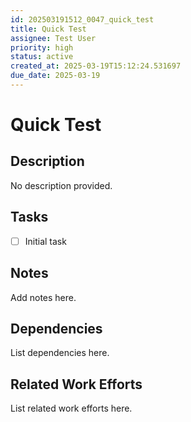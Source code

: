 ```yaml
---
id: 202503191512_0047_quick_test
title: Quick Test
assignee: Test User
priority: high
status: active
created_at: 2025-03-19T15:12:24.531697
due_date: 2025-03-19
---
```


# Quick Test

## Description
No description provided.

## Tasks
- [ ] Initial task

## Notes
Add notes here.

## Dependencies
List dependencies here.

## Related Work Efforts
List related work efforts here.